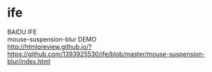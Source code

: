 # ife
BAIDU IFE </br>
mouse-suspension-blur DEMO </br>
http://htmlpreview.github.io/?https://github.com/1393925530/ife/blob/master/mouse-suspension-blur/index.html
